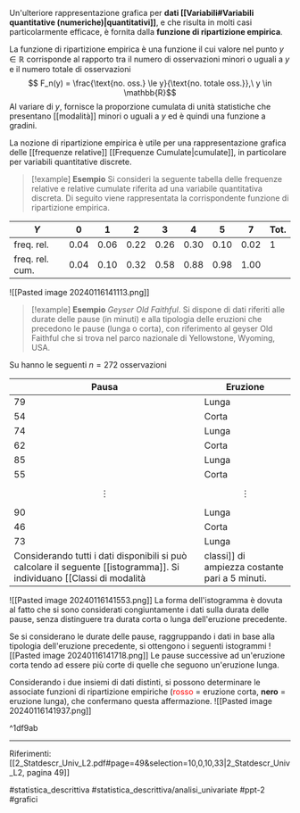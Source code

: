 Un'ulteriore rappresentazione grafica per **dati [[Variabili#Variabili quantitative (numeriche)|quantitativi]]**, e che risulta in molti casi particolarmente efficace, è fornita dalla **funzione di ripartizione empirica**.

La funzione di ripartizione empirica è una funzione il cui valore nel punto $y \in \mathbb{R}$ corrisponde al rapporto tra il numero di osservazioni minori o uguali a $y$ e il numero totale di osservazioni $$ F_n(y) = \frac{\text{no. oss.} \le y}{\text{no. totale oss.}},\ y \in \mathbb{R}$$ Al variare di $y$, fornisce la proporzione cumulata di unità statistiche che presentano [[modalità]] minori o uguali a $y$ ed è quindi una funzione a gradini.

La nozione di ripartizione empirica è utile per una rappresentazione grafica delle [[frequenze relative]] [[Frequenze Cumulate|cumulate]], in particolare per variabili quantitative discrete.

>[!example] **Esempio**
Si consideri la seguente tabella delle frequenze relative e relative cumulate riferita ad una variabile quantitativa discreta. Di seguito viene rappresentata la corrispondente funzione di ripartizione empirica.
>
| $Y$ | 0 | 1 | 2 | 3 | 4 | 5 | 7 | Tot. |
| ---- | ---- | ---- | ---- | ---- | ---- | ---- | ---- | ---- |
| freq. rel. | 0.04 | 0.06 | 0.22 | 0.26 | 0.30 | 0.10 | 0.02 | 1 |
| freq. rel. cum. | 0.04 | 0.10 | 0.32 | 0.58 | 0.88 | 0.98 | 1.00 |  |
![[Pasted image 20240116141113.png]]

>[!example] **Esempio**
*Geyser Old Faithful*. Si dispone di dati riferiti alle durate delle pause (in minuti) e alla tipologia delle eruzioni che precedono le pause (lunga o corta), con riferimento al geyser Old Faithful che si trova nel parco nazionale di Yellowstone, Wyoming, USA.
>
Su hanno le seguenti $n = 272$ osservazioni
>
| Pausa | Eruzione |
| ---- | ---- |
| 79 | Lunga |
| 54 | Corta |
| 74 | Lunga |
| 62 | Corta |
| 85 | Lunga |
| 55 | Corta |
| $$\vdots$$ | $$ \vdots $$ |
| 90 | Lunga |
| 46 | Corta |
| 73 | Lunga |
Considerando tutti i dati disponibili si può calcolare il seguente [[istogramma]]. Si individuano [[Classi di modalità|classi]] di ampiezza costante pari a 5 minuti.
![[Pasted image 20240116141553.png]]
La forma dell'istogramma è dovuta al fatto che si sono considerati congiuntamente i dati sulla durata delle pause, senza distinguere tra durata corta o lunga dell'eruzione precedente.
>
Se si considerano le durate delle pause, raggruppando i dati in base alla tipologia dell'eruzione precedente, si ottengono i seguenti istogrammi 
![[Pasted image 20240116141718.png]]
Le pause successive ad un'eruzione corta tendo ad essere più corte di quelle che seguono un'eruzione lunga.
>
Considerando i due insiemi di dati distinti, si possono determinare le associate funzioni di ripartizione empiriche (<span style="color:red">rosso</span> = eruzione corta, **nero** = eruzione lunga), che confermano questa affermazione.
![[Pasted image 20240116141937.png]]

^1df9ab

***
Riferimenti:
[[2_Statdescr_Univ_L2.pdf#page=49&selection=10,0,10,33|2_Statdescr_Univ_L2, pagina 49]]

#statistica_descrittiva 
#statistica_descrittiva/analisi_univariate
#ppt-2 
#grafici